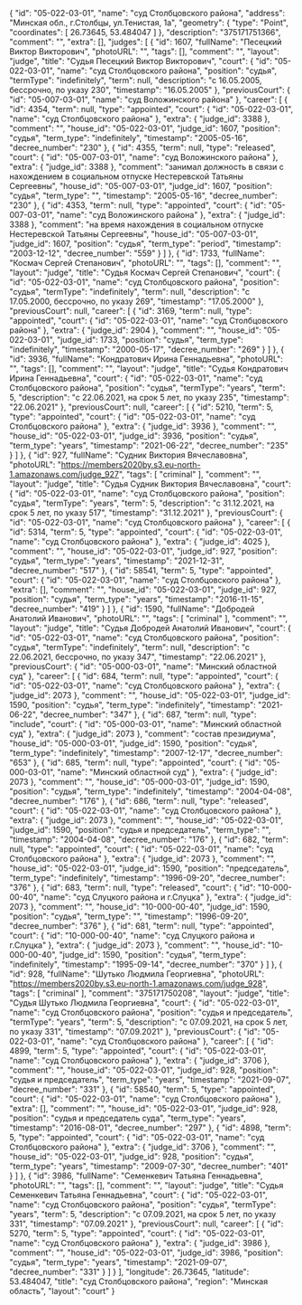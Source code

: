 {
    "id": "05-022-03-01",
    "name": "суд Столбцовского района",
    "address": "Минская обл., г.Столбцы, ул.Тенистая, 1а",
    "geometry": {
        "type": "Point",
        "coordinates": [
            26.73645,
            53.484047
        ]
    },
    "description": "375171751366",
    "comment": "",
    "extra": [],
    "judges": [
        {
            "id": 1607,
            "fullName": "Песецкий Виктор Викторович",
            "photoURL": "",
            "tags": [],
            "comment": "",
            "layout": "judge",
            "title": "Судья Песецкий Виктор Викторович",
            "court": {
                "id": "05-022-03-01",
                "name": "суд Столбцовского района",
                "position": "судья",
                "termType": "indefinitely",
                "term": null,
                "description": "c 16.05.2005, бессрочно, по указу 230",
                "timestamp": "16.05.2005"
            },
            "previousCourt": {
                "id": "05-007-03-01",
                "name": "суд Воложинского района"
            },
            "career": [
                {
                    "id": 4354,
                    "term": null,
                    "type": "appointed",
                    "court": {
                        "id": "05-022-03-01",
                        "name": "суд Столбцовского района"
                    },
                    "extra": {
                        "judge_id": 3388
                    },
                    "comment": "",
                    "house_id": "05-022-03-01",
                    "judge_id": 1607,
                    "position": "судья",
                    "term_type": "indefinitely",
                    "timestamp": "2005-05-16",
                    "decree_number": "230"
                },
                {
                    "id": 4355,
                    "term": null,
                    "type": "released",
                    "court": {
                        "id": "05-007-03-01",
                        "name": "суд Воложинского района"
                    },
                    "extra": {
                        "judge_id": 3388
                    },
                    "comment": "занимал должность в связи с нахождением в социальном отпуске Нестеревской Татьяны Сергеевны",
                    "house_id": "05-007-03-01",
                    "judge_id": 1607,
                    "position": "судья",
                    "term_type": "",
                    "timestamp": "2005-05-16",
                    "decree_number": "230"
                },
                {
                    "id": 4353,
                    "term": null,
                    "type": "appointed",
                    "court": {
                        "id": "05-007-03-01",
                        "name": "суд Воложинского района"
                    },
                    "extra": {
                        "judge_id": 3388
                    },
                    "comment": "на время нахождения в социальном отпуске Нестеревской Татьяны Сергеевны",
                    "house_id": "05-007-03-01",
                    "judge_id": 1607,
                    "position": "судья",
                    "term_type": "period",
                    "timestamp": "2003-12-12",
                    "decree_number": "559"
                }
            ]
        },
        {
            "id": 1733,
            "fullName": "Космач Сергей Степанович",
            "photoURL": "",
            "tags": [],
            "comment": "",
            "layout": "judge",
            "title": "Судья Космач Сергей Степанович",
            "court": {
                "id": "05-022-03-01",
                "name": "суд Столбцовского района",
                "position": "судья",
                "termType": "indefinitely",
                "term": null,
                "description": "c 17.05.2000, бессрочно, по указу 269",
                "timestamp": "17.05.2000"
            },
            "previousCourt": null,
            "career": [
                {
                    "id": 3169,
                    "term": null,
                    "type": "appointed",
                    "court": {
                        "id": "05-022-03-01",
                        "name": "суд Столбцовского района"
                    },
                    "extra": {
                        "judge_id": 2904
                    },
                    "comment": "",
                    "house_id": "05-022-03-01",
                    "judge_id": 1733,
                    "position": "судья",
                    "term_type": "indefinitely",
                    "timestamp": "2000-05-17",
                    "decree_number": "269"
                }
            ]
        },
        {
            "id": 3936,
            "fullName": "Кондратович Ирина Геннадьевна",
            "photoURL": "",
            "tags": [],
            "comment": "",
            "layout": "judge",
            "title": "Судья Кондратович Ирина Геннадьевна",
            "court": {
                "id": "05-022-03-01",
                "name": "суд Столбцовского района",
                "position": "судья",
                "termType": "years",
                "term": 5,
                "description": "c 22.06.2021, на срок 5 лет, по указу 235",
                "timestamp": "22.06.2021"
            },
            "previousCourt": null,
            "career": [
                {
                    "id": 5210,
                    "term": 5,
                    "type": "appointed",
                    "court": {
                        "id": "05-022-03-01",
                        "name": "суд Столбцовского района"
                    },
                    "extra": {
                        "judge_id": 3936
                    },
                    "comment": "",
                    "house_id": "05-022-03-01",
                    "judge_id": 3936,
                    "position": "судья",
                    "term_type": "years",
                    "timestamp": "2021-06-22",
                    "decree_number": "235"
                }
            ]
        },
        {
            "id": 927,
            "fullName": "Судник Виктория Вячеславовна",
            "photoURL": "https://members2020by.s3.eu-north-1.amazonaws.com/judge_927",
            "tags": [
                "criminal"
            ],
            "comment": "",
            "layout": "judge",
            "title": "Судья Судник Виктория Вячеславовна",
            "court": {
                "id": "05-022-03-01",
                "name": "суд Столбцовского района",
                "position": "судья",
                "termType": "years",
                "term": 5,
                "description": "c 31.12.2021, на срок 5 лет, по указу 517",
                "timestamp": "31.12.2021"
            },
            "previousCourt": {
                "id": "05-022-03-01",
                "name": "суд Столбцовского района"
            },
            "career": [
                {
                    "id": 5314,
                    "term": 5,
                    "type": "appointed",
                    "court": {
                        "id": "05-022-03-01",
                        "name": "суд Столбцовского района"
                    },
                    "extra": {
                        "judge_id": 4025
                    },
                    "comment": "",
                    "house_id": "05-022-03-01",
                    "judge_id": 927,
                    "position": "судья",
                    "term_type": "years",
                    "timestamp": "2021-12-31",
                    "decree_number": "517"
                },
                {
                    "id": 58541,
                    "term": 5,
                    "type": "appointed",
                    "court": {
                        "id": "05-022-03-01",
                        "name": "суд Столбцовского района"
                    },
                    "extra": [],
                    "comment": "",
                    "house_id": "05-022-03-01",
                    "judge_id": 927,
                    "position": "судья",
                    "term_type": "years",
                    "timestamp": "2016-11-15",
                    "decree_number": "419"
                }
            ]
        },
        {
            "id": 1590,
            "fullName": "Добродей Анатолий Иванович",
            "photoURL": "",
            "tags": [
                "criminal"
            ],
            "comment": "",
            "layout": "judge",
            "title": "Судья Добродей Анатолий Иванович",
            "court": {
                "id": "05-022-03-01",
                "name": "суд Столбцовского района",
                "position": "судья",
                "termType": "indefinitely",
                "term": null,
                "description": "c 22.06.2021, бессрочно, по указу 347",
                "timestamp": "22.06.2021"
            },
            "previousCourt": {
                "id": "05-000-03-01",
                "name": "Минский областной суд"
            },
            "career": [
                {
                    "id": 684,
                    "term": null,
                    "type": "appointed",
                    "court": {
                        "id": "05-022-03-01",
                        "name": "суд Столбцовского района"
                    },
                    "extra": {
                        "judge_id": 2073
                    },
                    "comment": "",
                    "house_id": "05-022-03-01",
                    "judge_id": 1590,
                    "position": "судья",
                    "term_type": "indefinitely",
                    "timestamp": "2021-06-22",
                    "decree_number": "347"
                },
                {
                    "id": 687,
                    "term": null,
                    "type": "include",
                    "court": {
                        "id": "05-000-03-01",
                        "name": "Минский областной суд"
                    },
                    "extra": {
                        "judge_id": 2073
                    },
                    "comment": "состав президиума",
                    "house_id": "05-000-03-01",
                    "judge_id": 1590,
                    "position": "судья",
                    "term_type": "indefinitely",
                    "timestamp": "2007-12-17",
                    "decree_number": "653"
                },
                {
                    "id": 685,
                    "term": null,
                    "type": "appointed",
                    "court": {
                        "id": "05-000-03-01",
                        "name": "Минский областной суд"
                    },
                    "extra": {
                        "judge_id": 2073
                    },
                    "comment": "",
                    "house_id": "05-000-03-01",
                    "judge_id": 1590,
                    "position": "судья",
                    "term_type": "indefinitely",
                    "timestamp": "2004-04-08",
                    "decree_number": "176"
                },
                {
                    "id": 686,
                    "term": null,
                    "type": "released",
                    "court": {
                        "id": "05-022-03-01",
                        "name": "суд Столбцовского района"
                    },
                    "extra": {
                        "judge_id": 2073
                    },
                    "comment": "",
                    "house_id": "05-022-03-01",
                    "judge_id": 1590,
                    "position": "судья и председатель",
                    "term_type": "",
                    "timestamp": "2004-04-08",
                    "decree_number": "176"
                },
                {
                    "id": 682,
                    "term": null,
                    "type": "appointed",
                    "court": {
                        "id": "05-022-03-01",
                        "name": "суд Столбцовского района"
                    },
                    "extra": {
                        "judge_id": 2073
                    },
                    "comment": "",
                    "house_id": "05-022-03-01",
                    "judge_id": 1590,
                    "position": "председатель",
                    "term_type": "indefinitely",
                    "timestamp": "1996-09-20",
                    "decree_number": "376"
                },
                {
                    "id": 683,
                    "term": null,
                    "type": "released",
                    "court": {
                        "id": "10-000-00-40",
                        "name": "суд Слуцкого района и г.Слуцка"
                    },
                    "extra": {
                        "judge_id": 2073
                    },
                    "comment": "",
                    "house_id": "10-000-00-40",
                    "judge_id": 1590,
                    "position": "судья",
                    "term_type": "",
                    "timestamp": "1996-09-20",
                    "decree_number": "376"
                },
                {
                    "id": 681,
                    "term": null,
                    "type": "appointed",
                    "court": {
                        "id": "10-000-00-40",
                        "name": "суд Слуцкого района и г.Слуцка"
                    },
                    "extra": {
                        "judge_id": 2073
                    },
                    "comment": "",
                    "house_id": "10-000-00-40",
                    "judge_id": 1590,
                    "position": "судья",
                    "term_type": "indefinitely",
                    "timestamp": "1995-09-14",
                    "decree_number": "370"
                }
            ]
        },
        {
            "id": 928,
            "fullName": "Шутько Людмила Георгиевна",
            "photoURL": "https://members2020by.s3.eu-north-1.amazonaws.com/judge_928",
            "tags": [
                "criminal"
            ],
            "comment": "375171750208",
            "layout": "judge",
            "title": "Судья Шутько Людмила Георгиевна",
            "court": {
                "id": "05-022-03-01",
                "name": "суд Столбцовского района",
                "position": "судья и председатель",
                "termType": "years",
                "term": 5,
                "description": "c 07.09.2021, на срок 5 лет, по указу 331",
                "timestamp": "07.09.2021"
            },
            "previousCourt": {
                "id": "05-022-03-01",
                "name": "суд Столбцовского района"
            },
            "career": [
                {
                    "id": 4899,
                    "term": 5,
                    "type": "appointed",
                    "court": {
                        "id": "05-022-03-01",
                        "name": "суд Столбцовского района"
                    },
                    "extra": {
                        "judge_id": 3706
                    },
                    "comment": "",
                    "house_id": "05-022-03-01",
                    "judge_id": 928,
                    "position": "судья и председатель",
                    "term_type": "years",
                    "timestamp": "2021-09-07",
                    "decree_number": "331"
                },
                {
                    "id": 58540,
                    "term": 5,
                    "type": "appointed",
                    "court": {
                        "id": "05-022-03-01",
                        "name": "суд Столбцовского района"
                    },
                    "extra": [],
                    "comment": "",
                    "house_id": "05-022-03-01",
                    "judge_id": 928,
                    "position": "судья и председатель суда",
                    "term_type": "years",
                    "timestamp": "2016-08-01",
                    "decree_number": "297"
                },
                {
                    "id": 4898,
                    "term": 5,
                    "type": "appointed",
                    "court": {
                        "id": "05-022-03-01",
                        "name": "суд Столбцовского района"
                    },
                    "extra": {
                        "judge_id": 3706
                    },
                    "comment": "",
                    "house_id": "05-022-03-01",
                    "judge_id": 928,
                    "position": "судья",
                    "term_type": "years",
                    "timestamp": "2009-07-30",
                    "decree_number": "401"
                }
            ]
        },
        {
            "id": 3986,
            "fullName": "Семенкевич Татьяна Геннадьевна",
            "photoURL": "",
            "tags": [],
            "comment": "",
            "layout": "judge",
            "title": "Судья Семенкевич Татьяна Геннадьевна",
            "court": {
                "id": "05-022-03-01",
                "name": "суд Столбцовского района",
                "position": "судья",
                "termType": "years",
                "term": 5,
                "description": "c 07.09.2021, на срок 5 лет, по указу 331",
                "timestamp": "07.09.2021"
            },
            "previousCourt": null,
            "career": [
                {
                    "id": 5270,
                    "term": 5,
                    "type": "appointed",
                    "court": {
                        "id": "05-022-03-01",
                        "name": "суд Столбцовского района"
                    },
                    "extra": {
                        "judge_id": 3986
                    },
                    "comment": "",
                    "house_id": "05-022-03-01",
                    "judge_id": 3986,
                    "position": "судья",
                    "term_type": "years",
                    "timestamp": "2021-09-07",
                    "decree_number": "331"
                }
            ]
        }
    ],
    "longitude": 26.73645,
    "latitude": 53.484047,
    "title": "суд Столбцовского района",
    "region": "Минская область",
    "layout": "court"
}